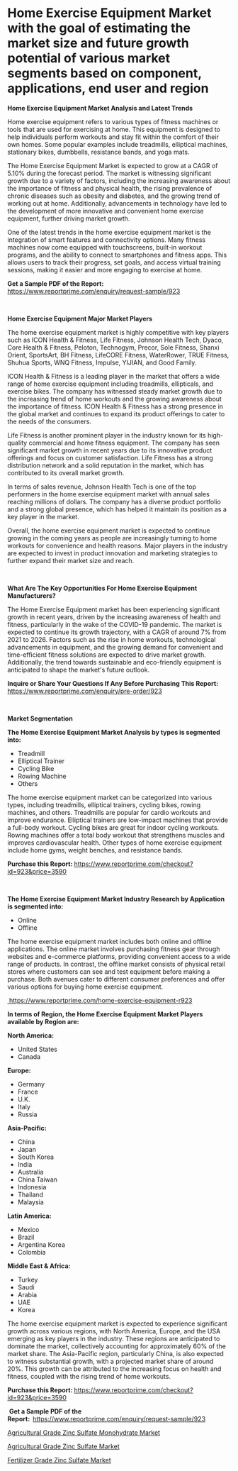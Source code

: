<p><h1>Home Exercise Equipment Market with the goal of estimating the market size and future growth potential of various market segments based on component, applications, end user and region</h1></p><p><strong>Home Exercise Equipment Market Analysis and Latest Trends</strong></p>
<p><p>Home exercise equipment refers to various types of fitness machines or tools that are used for exercising at home. This equipment is designed to help individuals perform workouts and stay fit within the comfort of their own homes. Some popular examples include treadmills, elliptical machines, stationary bikes, dumbbells, resistance bands, and yoga mats.</p><p>The Home Exercise Equipment Market is expected to grow at a CAGR of 5.10% during the forecast period. The market is witnessing significant growth due to a variety of factors, including the increasing awareness about the importance of fitness and physical health, the rising prevalence of chronic diseases such as obesity and diabetes, and the growing trend of working out at home. Additionally, advancements in technology have led to the development of more innovative and convenient home exercise equipment, further driving market growth.</p><p>One of the latest trends in the home exercise equipment market is the integration of smart features and connectivity options. Many fitness machines now come equipped with touchscreens, built-in workout programs, and the ability to connect to smartphones and fitness apps. This allows users to track their progress, set goals, and access virtual training sessions, making it easier and more engaging to exercise at home.</p></p>
<p><strong>Get a Sample PDF of the Report:&nbsp;</strong> <a href="https://www.reportprime.com/enquiry/request-sample/923">https://www.reportprime.com/enquiry/request-sample/923</a></p>
<p>&nbsp;</p>
<p><strong>Home Exercise Equipment Major Market Players</strong></p>
<p><p>The home exercise equipment market is highly competitive with key players such as ICON Health & Fitness, Life Fitness, Johnson Health Tech, Dyaco, Core Health & Fitness, Peloton, Technogym, Precor, Sole Fitness, Shanxi Orient, SportsArt, BH Fitness, LifeCORE Fitness, WaterRower, TRUE Fitness, Shuhua Sports, WNQ Fitness, Impulse, YIJIAN, and Good Family.</p><p>ICON Health & Fitness is a leading player in the market that offers a wide range of home exercise equipment including treadmills, ellipticals, and exercise bikes. The company has witnessed steady market growth due to the increasing trend of home workouts and the growing awareness about the importance of fitness. ICON Health & Fitness has a strong presence in the global market and continues to expand its product offerings to cater to the needs of the consumers.</p><p>Life Fitness is another prominent player in the industry known for its high-quality commercial and home fitness equipment. The company has seen significant market growth in recent years due to its innovative product offerings and focus on customer satisfaction. Life Fitness has a strong distribution network and a solid reputation in the market, which has contributed to its overall market growth.</p><p>In terms of sales revenue, Johnson Health Tech is one of the top performers in the home exercise equipment market with annual sales reaching millions of dollars. The company has a diverse product portfolio and a strong global presence, which has helped it maintain its position as a key player in the market.</p><p>Overall, the home exercise equipment market is expected to continue growing in the coming years as people are increasingly turning to home workouts for convenience and health reasons. Major players in the industry are expected to invest in product innovation and marketing strategies to further expand their market size and reach.</p></p>
<p>&nbsp;</p>
<p><strong>What Are The Key Opportunities For Home Exercise Equipment Manufacturers?</strong></p>
<p><p>The Home Exercise Equipment market has been experiencing significant growth in recent years, driven by the increasing awareness of health and fitness, particularly in the wake of the COVID-19 pandemic. The market is expected to continue its growth trajectory, with a CAGR of around 7% from 2021 to 2026. Factors such as the rise in home workouts, technological advancements in equipment, and the growing demand for convenient and time-efficient fitness solutions are expected to drive market growth. Additionally, the trend towards sustainable and eco-friendly equipment is anticipated to shape the market's future outlook.</p></p>
<p><strong>Inquire or Share Your Questions If Any Before Purchasing This Report:</strong> <a href="https://www.reportprime.com/enquiry/pre-order/923">https://www.reportprime.com/enquiry/pre-order/923</a></p>
<p>&nbsp;</p>
<p><strong>Market Segmentation</strong></p>
<p><strong>The Home Exercise Equipment Market Analysis by types is segmented into:</strong></p>
<p><ul><li>Treadmill</li><li>Elliptical Trainer</li><li>Cycling Bike</li><li>Rowing Machine</li><li>Others</li></ul></p>
<p><p>The home exercise equipment market can be categorized into various types, including treadmills, elliptical trainers, cycling bikes, rowing machines, and others. Treadmills are popular for cardio workouts and improve endurance. Elliptical trainers are low-impact machines that provide a full-body workout. Cycling bikes are great for indoor cycling workouts. Rowing machines offer a total body workout that strengthens muscles and improves cardiovascular health. Other types of home exercise equipment include home gyms, weight benches, and resistance bands.</p></p>
<p><strong>Purchase this Report:&nbsp;</strong><a href="https://www.reportprime.com/checkout?id=923&price=3590">https://www.reportprime.com/checkout?id=923&price=3590</a></p>
<p>&nbsp;</p>
<p><strong>The Home Exercise Equipment Market Industry Research by Application is segmented into:</strong></p>
<p><ul><li>Online</li><li>Offline</li></ul></p>
<p><p>The home exercise equipment market includes both online and offline applications. The online market involves purchasing fitness gear through websites and e-commerce platforms, providing convenient access to a wide range of products. In contrast, the offline market consists of physical retail stores where customers can see and test equipment before making a purchase. Both avenues cater to different consumer preferences and offer various options for buying home exercise equipment.</p></p>
<p><a href="https://www.reportprime.com/home-exercise-equipment-r923">&nbsp;https://www.reportprime.com/home-exercise-equipment-r923</a></p>
<p><strong>In terms of Region, the Home Exercise Equipment Market Players available by Region are:</strong></p>
<p>
    <p> <strong> North America: </strong>
        <ul>
            <li>United States</li>
            <li>Canada</li>
        </ul>
        </p> 
    <p> <strong> Europe: </strong>
        <ul>
            <li>Germany</li>
            <li>France</li>
            <li>U.K.</li>
            <li>Italy</li>
            <li>Russia</li>
        </ul>
        </p> 
    <p> <strong> Asia-Pacific: </strong>
        <ul>
            <li>China</li>
            <li>Japan</li>
            <li>South Korea</li>
            <li>India</li>
            <li>Australia</li>
            <li>China Taiwan</li>
            <li>Indonesia</li>
            <li>Thailand</li>
            <li>Malaysia</li>
        </ul>
        </p> 
    <p> <strong> Latin America: </strong>
        <ul>
            <li>Mexico</li>
            <li>Brazil</li>
            <li>Argentina Korea</li>
            <li>Colombia</li>
        </ul>
        </p> 
    <p> <strong> Middle East & Africa: </strong>
        <ul>
            <li>Turkey</li>
            <li>Saudi</li>
            <li>Arabia</li>
            <li>UAE</li>
            <li>Korea</li>
        </ul>
    </p>
    </p>
<p><p>The home exercise equipment market is expected to experience significant growth across various regions, with North America, Europe, and the USA emerging as key players in the industry. These regions are anticipated to dominate the market, collectively accounting for approximately 60% of the market share. The Asia-Pacific region, particularly China, is also expected to witness substantial growth, with a projected market share of around 20%. This growth can be attributed to the increasing focus on health and fitness, coupled with the rising trend of home workouts.</p></p>
<p><strong>Purchase this Report: </strong><a href="https://www.reportprime.com/checkout?id=923&price=3590">https://www.reportprime.com/checkout?id=923&price=3590</a></p>
<p>&nbsp;<strong>Get a Sample PDF of the Report:&nbsp;&nbsp;</strong><a href="https://www.reportprime.com/enquiry/request-sample/923">https://www.reportprime.com/enquiry/request-sample/923</a></p>
<p><strong></strong></p>
<p><p><a href="https://github.com/angelajermaine/Market-Research-Report-List-4/blob/main/agricultural-grade-zinc-sulfate-monohydrate-market.md">Agricultural Grade Zinc Sulfate Monohydrate Market</a></p><p><a href="https://github.com/provorikovar/Market-Research-Report-List-5/blob/main/agricultural-grade-zinc-sulfate-market.md">Agricultural Grade Zinc Sulfate Market</a></p><p><a href="https://github.com/CliffMedina6/Market-Research-Report-List-5/blob/main/fertilizer-grade-zinc-sulfate-market.md">Fertilizer Grade Zinc Sulfate Market</a></p></p>